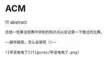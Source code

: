 # ACM

!!! abstract

    总结一些算法竞赛中学到的知识点以及记录一下做过的比赛。

    ~~越学越菜，怎么会是呢（（~~

    ![早该电电了](figures/早该电电了.png)